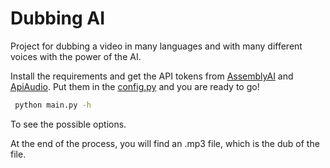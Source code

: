 # Dubbing AI

Project for dubbing a video in many languages and with many different voices with the power of the AI.

Install the requirements and get the API tokens from [AssemblyAI](https://app.assemblyai.com/) and [ApiAudio](https://www.api.audio/).
Put them in the [config.py](./config.py) and you are ready to go!

```bash
 python main.py -h
```

To see the possible options. 

At the end of the process, you will find an .mp3 file, which is the dub of the file. 

